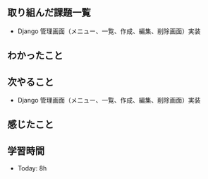 ## 取り組んだ課題一覧
- Django 管理画面（メニュー、一覧、作成、編集、削除画面）実装

## わかったこと

## 次やること
- Django 管理画面（メニュー、一覧、作成、編集、削除画面）実装
## 感じたこと

## 学習時間
- Today: 8h